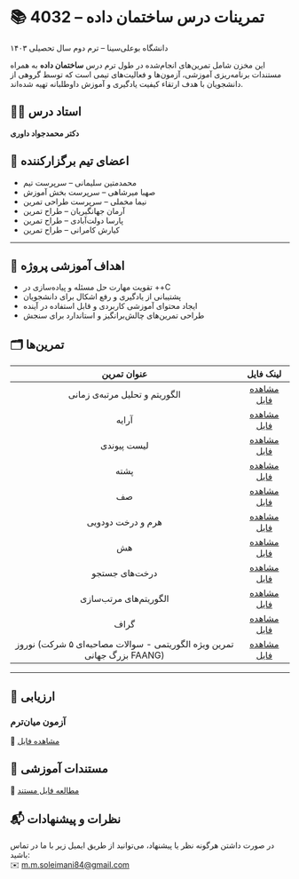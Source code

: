 # 📚 تمرینات درس ساختمان داده – 4032  
دانشگاه بوعلی‌سینا – ترم دوم سال تحصیلی ۱۴۰۳

این مخزن شامل تمرین‌های انجام‌شده در طول ترم درس **ساختمان داده** به همراه مستندات برنامه‌ریزی آموزشی، آزمون‌ها و فعالیت‌های تیمی است که توسط گروهی از دانشجویان با هدف ارتقاء کیفیت یادگیری و آموزش داوطلبانه تهیه شده‌اند.


## 🧑‍🏫 استاد درس

**دکتر محمدجواد داوری**


## 👥 اعضای تیم برگزارکننده

- محمدمتین سلیمانی – سرپرست تیم  
- صهبا میرشاهی – سرپرست بخش آموزش  
- نیما مخملی – سرپرست طراحی تمرین  
- آرمان جهانگیریان – طراح تمرین  
- پارسا دولت‌آبادی – طراح تمرین  
- کیارش کامرانی – طراح تمرین

---

## 🧠 اهداف آموزشی پروژه

- تقویت مهارت حل مسئله و پیاده‌سازی در ++C  
- پشتیبانی از یادگیری و رفع اشکال برای دانشجویان  
- ایجاد محتوای آموزشی کاربردی و قابل استفاده در آینده  
- طراحی تمرین‌های چالش‌برانگیز و استاندارد برای سنجش


## 🗂️ تمرین‌ها
| <div align="center">عنوان تمرین</div>                                                                 | <div align="center">لینک فایل</div> |
|--------------------------------------------------------------------------------------------------------|--------------------------------------|
| <div align="center">الگوریتم و تحلیل مرتبه‌ی زمانی</div>                                             | <div align="center">[مشاهده فایل](https://github.com/M-M-Soleimani/dsa-4032/blob/main/assignments/01-algorithm-and-time-complexity.pdf)</div> |
| <div align="center">آرایه</div>                                                                        | <div align="center">[مشاهده فایل](https://github.com/M-M-Soleimani/dsa-4032/blob/main/assignments/02-arrays.pdf)</div> |
| <div align="center">لیست پیوندی</div>                                                                  | <div align="center">[مشاهده فایل](https://github.com/M-M-Soleimani/dsa-4032/blob/main/assignments/03-linked-list.pdf)</div> |
| <div align="center">پشته</div>                                                                         | <div align="center">[مشاهده فایل](https://github.com/M-M-Soleimani/dsa-4032/blob/main/assignments/04-stack.pdf)</div> |
| <div align="center">صف</div>                                                                           | <div align="center">[مشاهده فایل](https://github.com/M-M-Soleimani/dsa-4032/blob/main/assignments/05-queue.pdf)</div> |
| <div align="center">هرم و درخت دودویی</div>                                                            | <div align="center">[مشاهده فایل](https://github.com/M-M-Soleimani/dsa-4032/blob/main/assignments/06-heap-and-binary-tree.pdf)</div> |
| <div align="center">هش</div>                                                                           | <div align="center">[مشاهده فایل](https://github.com/M-M-Soleimani/dsa-4032/blob/main/assignments/07-hashing.pdf)</div> |
| <div align="center">درخت‌های جستجو</div>                                                               | <div align="center">[مشاهده فایل](https://github.com/M-M-Soleimani/dsa-4032/blob/main/assignments/08-search-trees.pdf)</div> |
| <div align="center">الگوریتم‌های مرتب‌سازی</div>                                                      | <div align="center">[مشاهده فایل](https://github.com/M-M-Soleimani/dsa-4032/blob/main/assignments/09-sorting.pdf)</div> |
| <div align="center">گراف</div>                                                                         | <div align="center">[مشاهده فایل](https://github.com/M-M-Soleimani/dsa-4032/blob/main/assignments/10-graph.pdf)</div> |
| <div align="center">نوروز (تمرین ویژه الگوریتمی - سوالات مصاحبه‌ای ۵ شرکت بزرگ جهانی FAANG)</div>   | <div align="center">[مشاهده فایل](https://github.com/M-M-Soleimani/dsa-4032/blob/main/assignments/11-nowruz.pdf)</div> |
---

## 📝 ارزیابی

### آزمون میان‌ترم
📄 [مشاهده فایل](https://github.com/M-M-Soleimani/dsa-4032/blob/main/exams/14032-midterm.pdf)


## 📘 مستندات آموزشی

📄 [مطالعه فایل مستند](https://github.com/M-M-Soleimani/dsa-4032/blob/main/docs/data-structure-and-algorithm.pdf)


## 📬 نظرات و پیشنهادات

در صورت داشتن هرگونه نظر یا پیشنهاد، می‌توانید از طریق ایمیل زیر با ما در تماس باشید:  
✉️ m.m.soleimani84@gmail.com
